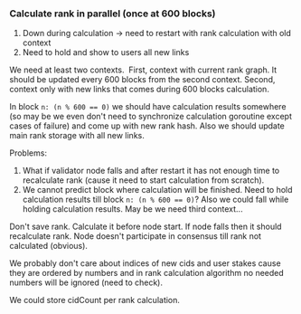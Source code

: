 ### Calculate rank in parallel (once at 600 blocks)

1. Down during calculation -> need to restart with rank calculation with old context
2. Need to hold and show to users all new links

We need at least two contexts.  First, context with current rank graph.
It should be updated every 600 blocks from the second context.
Second, context only with new links that comes during 600 blocks calculation.

In block `n: (n % 600 == 0)` we should have calculation results somewhere 
(so may be we even don't need to synchronize calculation goroutine except cases of failure)
and come up with new rank hash.
Also we should update main rank storage with all new links.

Problems:

1. What if validator node falls and after restart it has not enough time to recalculate rank
 (cause it need to start calculation from scratch).
2. We cannot predict block where calculation will be finished.
Need to hold calculation results till block `n: (n % 600 == 0)`?
Also we could fall while holding calculation results.
May be we need third context...

Don't save rank. Calculate it before node start.
If node falls then it should recalculate rank.
Node doesn't participate in consensus till rank not calculated (obvious).

We probably don't care about indices of new cids and user stakes cause they are ordered by numbers
and in rank calculation algorithm no needed numbers will be ignored (need to check).

We could store cidCount per rank calculation.